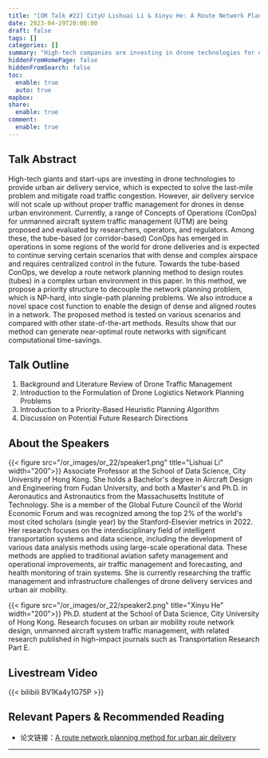 ```yaml
---
title: "[OR Talk #22] CityU Lishuai Li & Xinyu He: A Route Network Planning Method for Urban Air Delivery"
date: 2023-04-29T20:00:00
draft: false
tags: []
categories: []
summary: "High-tech companies are investing in drone technologies for urban air delivery to address last-mile delivery issues and reduce road traffic congestion. Effective traffic management is crucial for scaling up these services in dense urban environments. This paper introduces a tube-based ConOps route network planning method, which decouples the NP-hard network planning problem into single-path problems and uses a space cost function for dense route design. Tests show this method generates near-optimal routes with significant computational time savings."
hiddenFromHomePage: false
hiddenFromSearch: false
toc:
  enable: true
  auto: true
mapbox:
share:
  enable: true
comment:
  enable: true
---
```



## Talk Abstract
High-tech giants and start-ups are investing in drone technologies to provide urban air delivery service, which is expected to solve the last-mile problem and mitigate road traffic congestion. However, air delivery service will not scale up without proper traffic management for drones in dense urban environment. Currently, a range of Concepts of Operations (ConOps) for unmanned aircraft system traffic management (UTM) are being proposed and evaluated by researchers, operators, and regulators. Among these, the tube-based (or corridor-based) ConOps has emerged in operations in some regions of the world for drone deliveries and is expected to continue serving certain scenarios that with dense and complex airspace and requires centralized control in the future. Towards the tube-based ConOps, we develop a route network planning method to design routes (tubes) in a complex urban environment in this paper. In this method, we propose a priority structure to decouple the network planning problem, which is NP-hard, into single-path planning problems. We also introduce a novel space cost function to enable the design of dense and aligned routes in a network. The proposed method is tested on various scenarios and compared with other state-of-the-art methods. Results show that our method can generate near-optimal route networks with significant computational time-savings.


## Talk Outline
1. Background and Literature Review of Drone Traffic Management
2. Introduction to the Formulation of Drone Logistics Network Planning Problems
3. Introduction to a Priority-Based Heuristic Planning Algorithm
4. Discussion on Potential Future Research Directions


## About the Speakers
{{< figure src="/or_images/or_22/speaker1.png" title="Lishuai Li" width="200">}}
Associate Professor at the School of Data Science, City University of Hong Kong. She holds a Bachelor's degree in Aircraft Design and Engineering from Fudan University, and both a Master's and Ph.D. in Aeronautics and Astronautics from the Massachusetts Institute of Technology. She is a member of the Global Future Council of the World Economic Forum and was recognized among the top 2% of the world's most cited scholars (single year) by the Stanford-Elsevier metrics in 2022. Her research focuses on the interdisciplinary field of intelligent transportation systems and data science, including the development of various data analysis methods using large-scale operational data. These methods are applied to traditional aviation safety management and operational improvements, air traffic management and forecasting, and health monitoring of train systems. She is currently researching the traffic management and infrastructure challenges of drone delivery services and urban air mobility.


{{< figure src="/or_images/or_22/speaker2.png" title="Xinyu He" width="200">}}
Ph.D. student at the School of Data Science, City University of Hong Kong. Research focuses on urban air mobility route network design, unmanned aircraft system traffic management, with related research published in high-impact journals such as Transportation Research Part E.

## Livestream Video
{{< bilibili BV1Ka4y1G75P >}}

## Relevant Papers & Recommended Reading
- 论文链接：[A route network planning method for urban air delivery](https://doi.org/10.1016/j.tre.2022.102872)

---
 